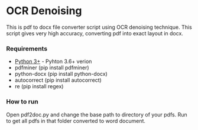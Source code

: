 # OCR Denoising

This is pdf to docx file converter script using OCR denoising technique. This script gives very high accuracy, converting pdf into exact layout in docx.


### Requirements
*   [Python 3+](https://www.python.org/download/releases/3.0/?) - Pyhton 3.6+ verion
*	pdfminer (pip install pdfminer) 
*	python-docx (pip install python-docx)
*	autocorrect (pip install autocorrect)
*	re (pip install regex)

### How to run
Open pdf2doc.py and change the base path to directory of your pdfs. Run to get all pdfs in that folder converted to word document.
